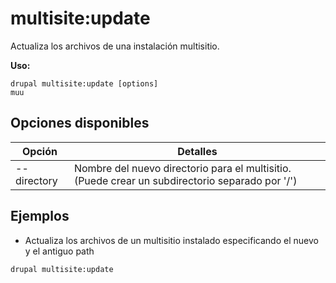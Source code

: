 # multisite:update
Actualiza los archivos de una instalación multisitio.

**Uso:**
```
drupal multisite:update [options]
muu
```

## Opciones disponibles
Opción | Detalles
-------|-------------
--directory | Nombre del nuevo directorio para el multisitio. (Puede crear un subdirectorio separado por '/')

## Ejemplos
* Actualiza los archivos de un multisitio instalado especificando el nuevo y el antiguo path
```
drupal multisite:update
```
